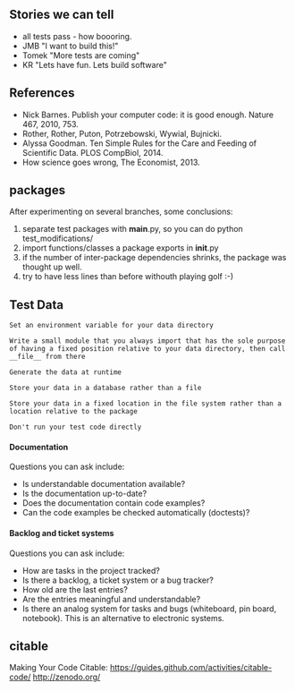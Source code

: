 ## Stories we can tell

* all tests pass - how boooring.
* JMB "I want to build this!"
* Tomek "More tests are coming"
* KR "Lets have fun. Lets build software"

## References

* Nick Barnes. Publish your computer code: it is good enough. Nature 467, 2010, 753.
* Rother, Rother, Puton, Potrzebowski, Wywial, Bujnicki.
* Alyssa Goodman. Ten Simple Rules for the Care and Feeding of Scientific Data. PLOS CompBiol, 2014.
* How science goes wrong, The Economist, 2013.

## packages
After experimenting on several branches, some conclusions:
1. separate test packages with __main__.py, so you can do python test_modifications/
2. import functions/classes a package exports in __init__.py
3. if the number of inter-package dependencies shrinks, the package was thought up well.
4. try to have less lines than before withouth playing golf :-)

## Test Data


    Set an environment variable for your data directory

    Write a small module that you always import that has the sole purpose of having a fixed position relative to your data directory, then call __file__ from there

    Generate the data at runtime

    Store your data in a database rather than a file

    Store your data in a fixed location in the file system rather than a location relative to the package

    Don't run your test code directly


#### Documentation
Questions you can ask include:
* Is understandable documentation available?
* Is the documentation up-to-date?
* Does the documentation contain code examples?
* Can the code examples be checked automatically (doctests)?

#### Backlog and ticket systems
Questions you can ask include:
* How are tasks in the project tracked?
* Is there a backlog, a ticket system or a bug tracker?
* How old are the last entries?
* Are the entries meaningful and understandable?
* Is there an analog system for tasks and bugs (whiteboard, pin board, notebook). This is an alternative to electronic systems.


## citable
Making Your Code Citable: https://guides.github.com/activities/citable-code/
http://zenodo.org/
